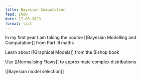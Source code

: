 ```yaml
---
title: Bayesian Computation
feed: show
date: 17-03-2023
format: list
---
```



In my first year I am taking the course [[Bayesian Modelling and Computation]] from Part III maths

Learn about [[Graphical Models]] from the Bishop book

Use [[Normalising Flows]] to approximate complex distributions

[[Bayesian model selection]]

